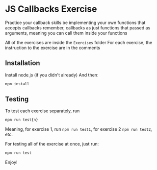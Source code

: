 # JS Callbacks Exercise

Practice your callback skills be implementing your own functions that accepts callbacks
remember, callbacks as just functions that passed as arguments, meaning you can call them inside your functions

All of the exercises are inside the `Exercises` folder
For each exercise, the instruction to the exercise are in the comments

## Installation

Install node.js (if you didn't already)
And then:

```sh
npm install
```

## Testing

To test each exercise separately, run

```sh
npm run test{n}
```

Meaning, for exercise 1, run `npm run test1`, for exercise 2 `npm run test2`, etc.

For testing all of the exercise at once, just run:

```sh
npm run test
```

Enjoy!
